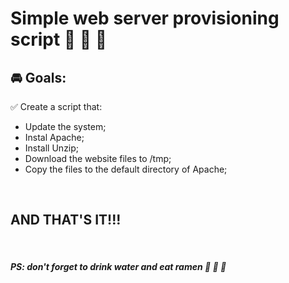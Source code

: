 # **Simple web server provisioning script** :metal: :metal: :metal:

## :oncoming_automobile: **Goals**:  

:white_check_mark: Create a script that:  

* Update the system;  
* Instal Apache;  
* Install Unzip;  
* Download the website files to /tmp;  
* Copy the files to the default directory of Apache;  
<br>

## AND THAT'S IT!!!

<br>

##### ***PS: don't forget to drink water and eat ramen*** :ramen: :ramen: :ramen:





